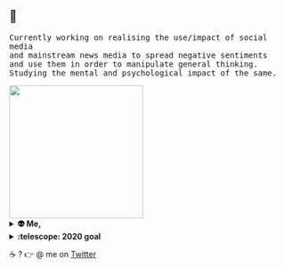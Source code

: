 ## 👋

<samp> Currently working on realising the use/impact of social media <br> and 
mainstream news media to spread negative sentiments <br> and use them in
order to manipulate general thinking. <br>
Studying the mental and psychological impact of the same. </samp>

<img src="https://i.imgur.com/kdKhgx6.gif" width="240px" align="center">
<br>
<details>
  <summary><b>👽 Me, </b></summary> <br>
🎓 Final year undergrad at IIT Roorkee <br>
🖥️ Self-taught Full stack developer <br>
👾 likes contributing to open source <br>
✈️  want to travel the world<br>
🎥 loves to watch and make movies<br>
☕  needs tea <br>
🍺 also needs beer <br>
🎨 sometimes plays around with pixels <br>
</details>
<details>
  <summary><b>:telescope: 2020 goal</b></summary> <br>
  I aim to create a beautiful corner of the web free of ads, sponsored posts, and the rest of the annoying noise we're so accustomed to seeing on the internet these  days.
</details>

:coffee: ? :point_right: @ me on <a href="https://twitter.com/Apoorvkhare12">Twitter</a>
